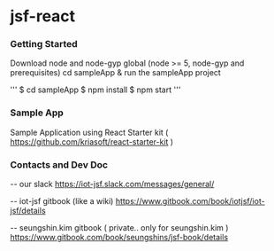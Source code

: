 # jsf-react

### Getting Started

Download node and node-gyp global (node >= 5, node-gyp and prerequisites)
cd sampleApp & run the sampleApp project

'''
$ cd sampleApp
$ npm install
$ npm start
'''

### Sample App 

Sample Application using React Starter kit 
( https://github.com/kriasoft/react-starter-kit )

### Contacts and Dev Doc

-- our slack
https://iot-jsf.slack.com/messages/general/

-- iot-jsf gitbook (like a wiki)
https://www.gitbook.com/book/iotjsf/iot-jsf/details

-- seungshin.kim gitbook ( private.. only for seungshin.kim )
https://www.gitbook.com/book/seungshins/jsf-book/details